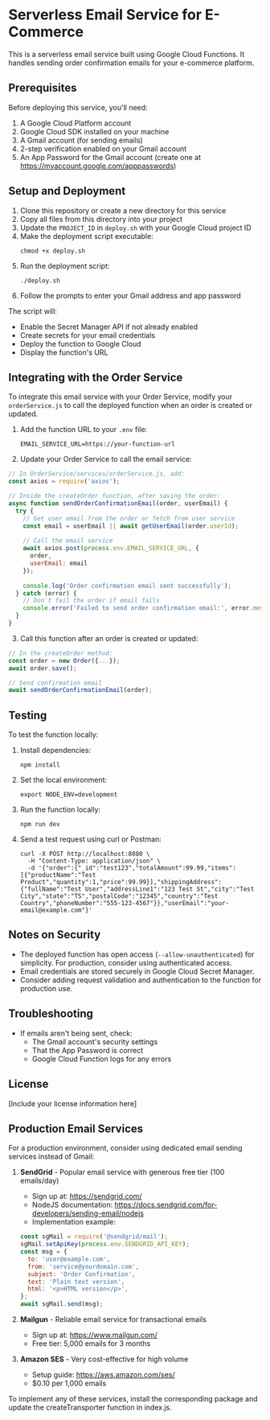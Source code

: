 # Serverless Email Service for E-Commerce

This is a serverless email service built using Google Cloud Functions. It handles sending order confirmation emails for your e-commerce platform.

## Prerequisites

Before deploying this service, you'll need:

1. A Google Cloud Platform account
2. Google Cloud SDK installed on your machine
3. A Gmail account (for sending emails)
4. 2-step verification enabled on your Gmail account
5. An App Password for the Gmail account (create one at https://myaccount.google.com/apppasswords)

## Setup and Deployment

1. Clone this repository or create a new directory for this service
2. Copy all files from this directory into your project
3. Update the `PROJECT_ID` in `deploy.sh` with your Google Cloud project ID
4. Make the deployment script executable:
   ```
   chmod +x deploy.sh
   ```
5. Run the deployment script:
   ```
   ./deploy.sh
   ```
6. Follow the prompts to enter your Gmail address and app password

The script will:
- Enable the Secret Manager API if not already enabled
- Create secrets for your email credentials
- Deploy the function to Google Cloud
- Display the function's URL

## Integrating with the Order Service

To integrate this email service with your Order Service, modify your `orderService.js` to call the deployed function when an order is created or updated.

1. Add the function URL to your `.env` file:
   ```
   EMAIL_SERVICE_URL=https://your-function-url
   ```

2. Update your Order Service to call the email service:

```javascript
// In OrderService/services/orderService.js, add:
const axios = require('axios');

// Inside the createOrder function, after saving the order:
async function sendOrderConfirmationEmail(order, userEmail) {
  try {
    // Get user email from the order or fetch from user service
    const email = userEmail || await getUserEmail(order.userId);
    
    // Call the email service
    await axios.post(process.env.EMAIL_SERVICE_URL, {
      order,
      userEmail: email
    });
    
    console.log('Order confirmation email sent successfully');
  } catch (error) {
    // Don't fail the order if email fails
    console.error('Failed to send order confirmation email:', error.message);
  }
}
```

3. Call this function after an order is created or updated:

```javascript
// In the createOrder method:
const order = new Order({...});
await order.save();

// Send confirmation email
await sendOrderConfirmationEmail(order);
```

## Testing

To test the function locally:

1. Install dependencies:
   ```
   npm install
   ```

2. Set the local environment:
   ```
   export NODE_ENV=development
   ```

3. Run the function locally:
   ```
   npm run dev
   ```

4. Send a test request using curl or Postman:
   ```
   curl -X POST http://localhost:8080 \
     -H "Content-Type: application/json" \
     -d '{"order":{"_id":"test123","totalAmount":99.99,"items":[{"productName":"Test Product","quantity":1,"price":99.99}],"shippingAddress":{"fullName":"Test User","addressLine1":"123 Test St","city":"Test City","state":"TS","postalCode":"12345","country":"Test Country","phoneNumber":"555-123-4567"}},"userEmail":"your-email@example.com"}'
   ```

## Notes on Security

- The deployed function has open access (`--allow-unauthenticated`) for simplicity. For production, consider using authenticated access.
- Email credentials are stored securely in Google Cloud Secret Manager.
- Consider adding request validation and authentication to the function for production use.

## Troubleshooting

- If emails aren't being sent, check:
  - The Gmail account's security settings
  - That the App Password is correct
  - Google Cloud Function logs for any errors

## License

[Include your license information here]

## Production Email Services

For a production environment, consider using dedicated email sending services instead of Gmail:

1. **SendGrid** - Popular email service with generous free tier (100 emails/day)
   - Sign up at: https://sendgrid.com/
   - NodeJS documentation: https://docs.sendgrid.com/for-developers/sending-email/nodejs
   - Implementation example:
   ```javascript
   const sgMail = require('@sendgrid/mail');
   sgMail.setApiKey(process.env.SENDGRID_API_KEY);
   const msg = {
     to: 'user@example.com',
     from: 'service@yourdomain.com',
     subject: 'Order Confirmation',
     text: 'Plain text version',
     html: '<p>HTML version</p>',
   };
   await sgMail.send(msg);
   ```

2. **Mailgun** - Reliable email service for transactional emails
   - Sign up at: https://www.mailgun.com/
   - Free tier: 5,000 emails for 3 months

3. **Amazon SES** - Very cost-effective for high volume
   - Setup guide: https://aws.amazon.com/ses/
   - $0.10 per 1,000 emails

To implement any of these services, install the corresponding package and update the createTransporter function in index.js. 